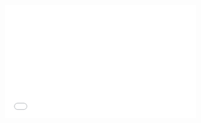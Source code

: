 
<iframe id = "ifrScreenCap" src = "../screen-capture/mnu-screen-capture.html"  width = "100%" height = "300" frameBorder = "0" ></iframe>
